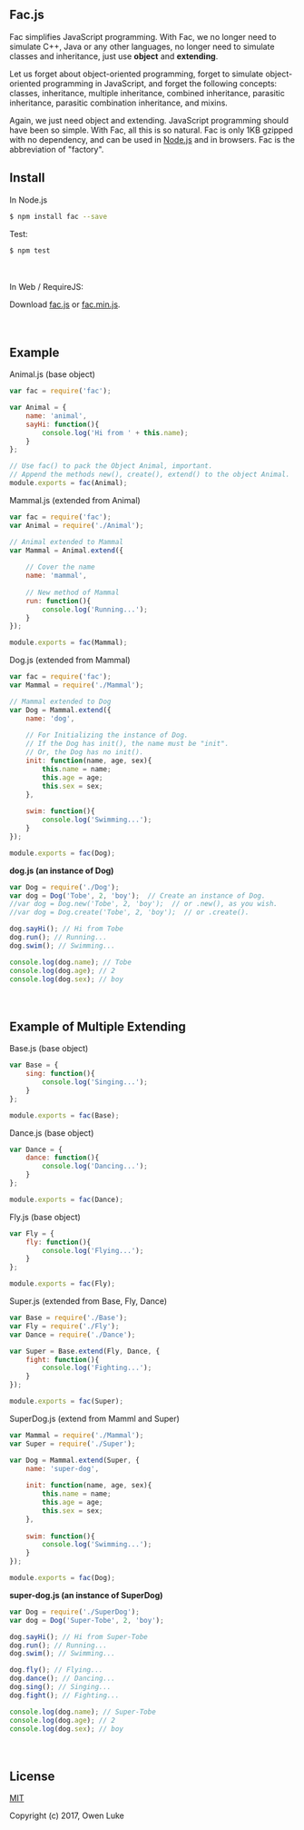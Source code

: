 ## Fac.js

Fac simplifies JavaScript programming. With Fac, we no longer need to simulate C++, Java or any other languages, no longer need to simulate classes and inheritance, just use **object** and **extending**.

Let us forget about object-oriented programming, forget to simulate object-oriented programming in JavaScript, and forget the following concepts: classes, inheritance, multiple inheritance, combined inheritance, parasitic inheritance, parasitic combination inheritance, and mixins. 

Again, we just need object and extending. JavaScript programming should have been so simple. With Fac, all this is so natural. Fac is only 1KB gzipped with no dependency, and can be used in [Node.js](https://nodejs.org) and in browsers. Fac is the abbreviation of "factory". 



## Install

In Node.js
```bash
$ npm install fac --save
```

Test:
```bash
$ npm test
```

　

In Web / RequireJS:

Download [fac.js](https://raw.githubusercontent.com/tasjs/fac/master/dist/fac.js) or [fac.min.js](https://raw.githubusercontent.com/tasjs/fac/master/dist/fac.min.js).

　

## Example

Animal.js (base object)
```js
var fac = require('fac');

var Animal = {
    name: 'animal',
    sayHi: function(){
        console.log('Hi from ' + this.name);
    }
};

// Use fac() to pack the Object Animal, important.
// Append the methods new(), create(), extend() to the object Animal.
module.exports = fac(Animal);
```

Mammal.js (extended from Animal)
```js
var fac = require('fac');
var Animal = require('./Animal');

// Animal extended to Mammal
var Mammal = Animal.extend({
  
    // Cover the name
    name: 'mammal', 
  
    // New method of Mammal
    run: function(){ 
        console.log('Running...');
    }
});

module.exports = fac(Mammal);
```

Dog.js (extended from Mammal)
```js
var fac = require('fac');
var Mammal = require('./Mammal');

// Mammal extended to Dog
var Dog = Mammal.extend({
    name: 'dog',
    
    // For Initializing the instance of Dog.
    // If the Dog has init(), the name must be "init". 
    // Or, the Dog has no init().
    init: function(name, age, sex){
        this.name = name;
        this.age = age;
        this.sex = sex;
    },
  
    swim: function(){
        console.log('Swimming...');
    }
});

module.exports = fac(Dog);
```

**dog.js (an instance of Dog)**
```js
var Dog = require('./Dog');
var dog = Dog('Tobe', 2, 'boy');  // Create an instance of Dog.
//var dog = Dog.new('Tobe', 2, 'boy');  // or .new(), as you wish.
//var dog = Dog.create('Tobe', 2, 'boy');  // or .create().

dog.sayHi(); // Hi from Tobe
dog.run(); // Running...
dog.swim(); // Swimming...

console.log(dog.name); // Tobe
console.log(dog.age); // 2
console.log(dog.sex); // boy
```

　

## Example of Multiple Extending

Base.js (base object)
```js
var Base = {
    sing: function(){
        console.log('Singing...');
    }
};

module.exports = fac(Base);
```

Dance.js (base object)
```js
var Dance = {
    dance: function(){
        console.log('Dancing...');
    }
};

module.exports = fac(Dance);
```

Fly.js (base object)
```js
var Fly = {
    fly: function(){
        console.log('Flying...');
    }
};

module.exports = fac(Fly);
```

Super.js (extended from Base, Fly, Dance)
```js
var Base = require('./Base');
var Fly = require('./Fly');
var Dance = require('./Dance');

var Super = Base.extend(Fly, Dance, {
    fight: function(){
        console.log('Fighting...');
    }
});

module.exports = fac(Super);
```

SuperDog.js (extend from Mamml and Super)
```js
var Mammal = require('./Mammal');
var Super = require('./Super');

var Dog = Mammal.extend(Super, {
    name: 'super-dog',
  
    init: function(name, age, sex){
        this.name = name;
        this.age = age;
        this.sex = sex;
    },
  
    swim: function(){
        console.log('Swimming...');
    }
});

module.exports = fac(Dog);
```

**super-dog.js (an instance of SuperDog)**
```js
var Dog = require('./SuperDog');
var dog = Dog('Super-Tobe', 2, 'boy');

dog.sayHi(); // Hi from Super-Tobe
dog.run(); // Running...
dog.swim(); // Swimming...

dog.fly(); // Flying...
dog.dance(); // Dancing...
dog.sing(); // Singing...
dog.fight(); // Fighting...

console.log(dog.name); // Super-Tobe
console.log(dog.age); // 2
console.log(dog.sex); // boy
```

　

## License

[MIT](LICENSE)

Copyright (c) 2017, Owen Luke


